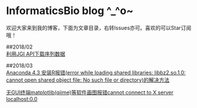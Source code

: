 # InformaticsBio blog ^_^o~  
欢迎大家来到我的博客，下面为文章目录，右转Issues亦可。喜欢的可以Star订阅哦！

##2018/02  
[利用JGI API下载序列数据](https://github.com/RuiqiaoHe/blog/issues/1)

##2018/03  
[Anaconda 4.3 安装R报错(error while loading shared libraries: libbz2.so.1.0: cannot open shared object file: No such file or directory)的解决方法](https://github.com/RuiqiaoHe/blog/issues/2)

[无GUI终端matplotlib(qiime)等软件画图报错cannot connect to X server localhost:0.0](https://github.com/RuiqiaoHe/blog/issues/3)
